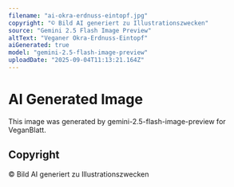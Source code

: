 ```yaml
---
filename: "ai-okra-erdnuss-eintopf.jpg"
copyright: "© Bild AI generiert zu Illustrationszwecken"
source: "Gemini 2.5 Flash Image Preview"
altText: "Veganer Okra-Erdnuss-Eintopf"
aiGenerated: true
model: "gemini-2.5-flash-image-preview"
uploadDate: "2025-09-04T11:13:21.164Z"
---
```


# AI Generated Image

This image was generated by gemini-2.5-flash-image-preview for VeganBlatt.

## Copyright
© Bild AI generiert zu Illustrationszwecken
